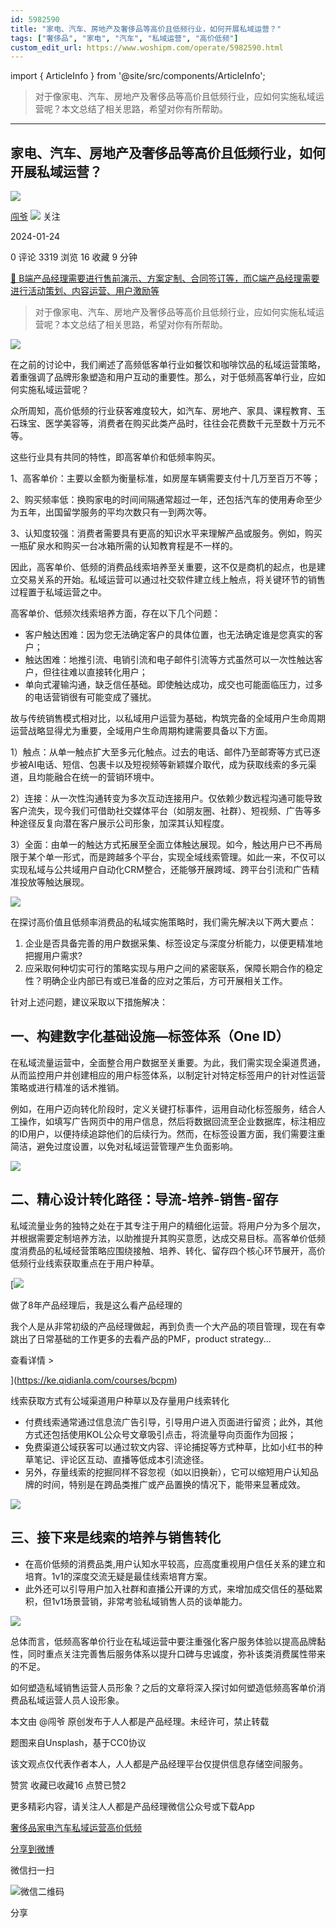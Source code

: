 ```yaml
---
id: 5982590
title: "家电、汽车、房地产及奢侈品等高价且低频行业，如何开展私域运营？"
tags: ["奢侈品", "家电", "汽车", "私域运营", "高价低频"]
custom_edit_url: https://www.woshipm.com/operate/5982590.html
---
```

import { ArticleInfo } from '@site/src/components/ArticleInfo';

<ArticleInfo
    author="闯爷"
    authorLink="https://www.woshipm.com/u/37804"
    published="2024-01-24"
    views={3319}
    comments={0}
    collects={16}
/>

> 对于像家电、汽车、房地产及奢侈品等高价且低频行业，应如何实施私域运营呢？本文总结了相关思路，希望对你有所帮助。

---

## 家电、汽车、房地产及奢侈品等高价且低频行业，如何开展私域运营？

[![](https://static.woshipm.com/view/woshipm_api_def_20240102092337_6905.jpg?imageView2/1/w/72/h/72/q/100)](https://www.woshipm.com/u/37804)

[闯爷](https://www.woshipm.com/u/37804) ![](https://static.woshipm.com/tag/1101_1@2x.png) 关注

2024-01-24

0 评论 3319 浏览 16 收藏 9 分钟

[🔗 B端产品经理需要进行售前演示、方案定制、合同签订等，而C端产品经理需要进行活动策划、内容运营、用户激励等](https://ke.qidianla.com/courses/bcpm)

> 对于像家电、汽车、房地产及奢侈品等高价且低频行业，应如何实施私域运营呢？本文总结了相关思路，希望对你有所帮助。

![](https://image.woshipm.com/2023/04/13/01b3b558-d9e2-11ed-bd74-00163e0b5ff3.jpg)

在之前的讨论中，我们阐述了高频低客单行业如餐饮和咖啡饮品的私域运营策略，着重强调了品牌形象塑造和用户互动的重要性。那么，对于低频高客单行业，应如何实施私域运营呢？

众所周知，高价低频的行业获客难度较大，如汽车、房地产、家具、课程教育、玉石珠宝、医学美容等，消费者在购买此类产品时，往往会花费数千元至数十万元不等。

这些行业具有共同的特性，即高客单价和低频率购买。

1、高客单价：主要以金额为衡量标准，如房屋车辆需要支付十几万至百万不等；

2、购买频率低：换购家电的时间间隔通常超过一年，还包括汽车的使用寿命至少为五年，出国留学服务的平均次数只有一到两次等。

3、认知度较强：消费者需要具有更高的知识水平来理解产品或服务。例如，购买一瓶矿泉水和购买一台冰箱所需的认知教育程是不一样的。

因此，高客单价、低频的消费品线索培养至关重要，这不仅是商机的起点，也是建立交易关系的开始。私域运营可以通过社交软件建立线上触点，将关键环节的销售过程置于私域运营之中。

高客单价、低频次线索培养方面，存在以下几个问题：

*   客户触达困难：因为您无法确定客户的具体位置，也无法确定谁是您真实的客户；
*   触达困难：地推引流、电销引流和电子邮件引流等方式虽然可以一次性触达客户，但往往难以直接转化用户；
*   单向式灌输沟通，缺乏信任基础。即使触达成功，成交也可能面临压力，过多的电话营销很有可能变成了骚扰。

故与传统销售模式相对比，以私域用户运营为基础，构筑完备的全域用户生命周期运营战略显得尤为重要，全域用户生命周期构建需要具备以下方面。

1）触点：从单一触点扩大至多元化触点。过去的电话、邮件乃至邮寄等方式已逐步被AI电话、短信、包裹卡以及短视频等新颖媒介取代，成为获取线索的多元渠道，且均能融合在统一的营销环境中。

2）连接：从一次性沟通转变为多次互动连接用户。仅依赖少数远程沟通可能导致客户流失，现今我们可借助社交媒体平台（如朋友圈、社群）、短视频、广告等多种途径反复向潜在客户展示公司形象，加深其认知程度。

3）全面：由单一的触达方式拓展至全面立体触达展现。如今，触达用户已不再局限于某个单一形式，而是跨越多个平台，实现全域线索管理。如此一来，不仅可以实现私域与公共域用户自动化CRM整合，还能够开展跨域、跨平台引流和广告精准投放等触达展现。

![](https://image.woshipm.com/wp-files/2024/01/U4qEVZctv3FIs4D3CMAR.png)

在探讨高价值且低频率消费品的私域实施策略时，我们需先解决以下两大要点：

1.  企业是否具备完善的用户数据采集、标签设定与深度分析能力，以便更精准地把握用户需求?
2.  应采取何种切实可行的策略实现与用户之间的紧密联系，保障长期合作的稳定性？明确企业内部已有或已准备的应对之策后，方可开展相关工作。

针对上述问题，建议采取以下措施解决：

## 一、构建数字化基础设施—标签体系（One ID）

在私域流量运营中，全面整合用户数据至关重要。为此，我们需实现全渠道贯通，从而监控用户并创建相应的用户标签体系，以制定针对特定标签用户的针对性运营策略或进行精准的话术推销。

例如，在用户迈向转化阶段时，定义关键打标事件，运用自动化标签服务，结合人工操作，如填写广告网页中的用户信息，然后将数据回流至企业数据库，标注相应的ID用户，以便持续追踪他们的后续行为。然而，在标签设置方面，我们需要注重简洁，避免过度设置，以免对私域运营管理产生负面影响。

![](https://image.woshipm.com/wp-files/2024/01/9BBUHYcWljykoUkJBs4f.png)

## 二、精心设计转化路径：导流-培养-销售-留存

私域流量业务的独特之处在于其专注于用户的精细化运营。将用户分为多个层次，并根据需要定制培养方法，以助推提升其购买意愿，达成交易目标。高客单价低频度消费品的私域经营策略应围绕接触、培养、转化、留存四个核心环节展开，高价低频行业线索获取重点在于用户种草。

[![](https://image.woshipm.com/2023/08/02/bf59b8ba-30e4-11ee-88e7-00163e0b5ff3.png)

做了8年产品经理后，我是这么看产品经理的

我个人是从非常初级的产品经理做起，再到负责一个大产品的项目管理，现在有幸跳出了日常基础的工作更多的去看产品的PMF，product strategy...

查看详情 >

](https://ke.qidianla.com/courses/bcpm)

线索获取方式有公域渠道用户种草以及存量用户线索转化

*   付费线索通常通过信息流广告引导，引导用户进入页面进行留资；此外，其他方式还包括使用KOL公众号文章吸引点击，将流量导向页面作为回报；
*   免费渠道公域获客可以通过软文内容、评论捕捉等方式种草，比如小红书的种草笔记、评论区互动、直播等低成本引流途径。
*   另外，存量线索的挖掘同样不容忽视（如以旧换新），它可以缩短用户认知品牌的时间，特别是在跨品类推广或产品置换的情况下，能带来显著成效。 

![](https://image.woshipm.com/wp-files/2024/01/xGVdB8OhlLYstCQpiNnQ.jpeg)

## 三、接下来是线索的培养与销售转化

*   在高价低频的消费品类,用户认知水平较高，应高度重视用户信任关系的建立和培育。1v1的深度交流无疑是最佳线索培育方案。
*   此外还可以引导用户加入社群和直播公开课的方式，来增加成交信任的基础累积，但1v1场景营销，非常考验私域销售人员的谈单能力。 

![](https://image.woshipm.com/wp-files/2024/01/8pP3DBLrBn9wtD2gAvDV.jpeg)

总体而言，低频高客单价行业在私域运营中要注重强化客户服务体验以提高品牌黏性，同时重点关注完善售后服务体系以提升口碑与忠诚度，弥补该类消费属性带来的不足。

如何塑造私域销售运营人员形象？之后的文章将深入探讨如何塑造低频高客单价消费品私域运营人员人设形象。

本文由 @闯爷 原创发布于人人都是产品经理。未经许可，禁止转载

题图来自Unsplash，基于CC0协议

该文观点仅代表作者本人，人人都是产品经理平台仅提供信息存储空间服务。

赞赏 收藏已收藏16 点赞已赞2

更多精彩内容，请关注人人都是产品经理微信公众号或下载App

[奢侈品](https://www.woshipm.com/tag/%e5%a5%a2%e4%be%88%e5%93%81)[家电](https://www.woshipm.com/tag/%e5%ae%b6%e7%94%b5)[汽车](https://www.woshipm.com/tag/%e6%b1%bd%e8%bd%a6)[私域运营](https://www.woshipm.com/tag/%e7%a7%81%e5%9f%9f%e8%bf%90%e8%90%a5)[高价低频](https://www.woshipm.com/tag/%e9%ab%98%e4%bb%b7%e4%bd%8e%e9%a2%91)

[分享到微博](https://service.weibo.com/share/share.php?appkey=2775287854&title=家电、汽车、房地产及奢侈品等高价且低频行业，如何开展私域运营？&url=https://www.woshipm.com/operate/5982590.html&pic=https://image.woshipm.com/2023/04/13/01b3b558-d9e2-11ed-bd74-00163e0b5ff3.jpg)

微信扫一扫

![微信二维码](https://api.pwmqr.com/qrcode/create/?url=https://www.woshipm.com/operate/5982590.html)

分享